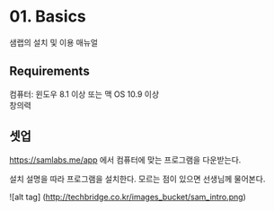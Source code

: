 # 01. Basics

샘랩의 설치 및 이용 매뉴얼

## Requirements

컴퓨터: 윈도우 8.1 이상 또는 맥 OS 10.9 이상  
창의력

## 셋업

https://samlabs.me/app 에서 컴퓨터에 맞는 프로그램을 다운받는다.

설치 설명을 따라 프로그램을 설치한다. 모르는 점이 있으면 선생님께 물어본다.

![alt tag] (http://techbridge.co.kr/images_bucket/sam_intro.png)
